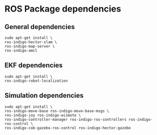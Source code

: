# ROS Package dependencies

## General dependencies
```
sudo apt-get install \
ros-indigo-hector-slam \
ros-indigo-map-server \
ros-indigo-amcl
```

## EKF dependencies
```
sudo apt-get install \
ros-indigo-robot-localization
```

## Simulation dependencies 
```
sudo apt-get install \
ros-indigo-move-base ros-indigo-move-base-msgs \
ros-indigo-joy ros-indigo-wiimote \
ros-indigo-controller-manager ros-indigo-ros-controllers ros-indigo-ros-control \
ros-indigo-cob-gazebo-ros-control ros-indigo-hector-gazebo
```

